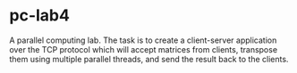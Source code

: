 # pc-lab4

A parallel computing lab. The task is to create a client-server application
over the TCP protocol which will accept matrices from clients, transpose them
using multiple parallel threads, and send the result back to the clients.
